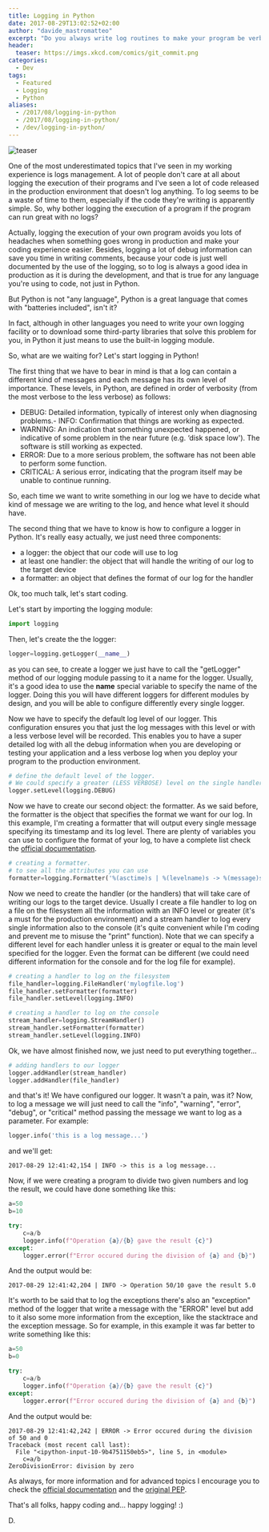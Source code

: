 ```yaml
---
title: Logging in Python
date: 2017-08-29T13:02:52+02:00
author: "davide_mastromatteo"
excerpt: "Do you always write log routines to make your program be verbose in the production environment? No? Well, you'd better have a look at this article."
header:
  teaser: https://imgs.xkcd.com/comics/git_commit.png
categories:
  - Dev
tags:
  - Featured
  - Logging
  - Python
aliases:
  - /2017/08/logging-in-python
  - /2017/08/logging-in-python/
  - /dev/logging-in-python/
---
```

![teaser](https://imgs.xkcd.com/comics/git_commit.png)

One of the most underestimated topics that I've seen in my working experience is logs management. A lot of people don't care at all about logging the execution of their programs and I've seen a lot of code released in the production environment that doesn't log anything. To log seems to be a waste of time to them, especially if the code they're writing is apparently simple. So, why bother logging the execution of a program if the program can run great with no logs?

Actually, logging the execution of your own program avoids you lots of headaches when something goes wrong in production and make your coding experience easier. Besides, logging a lot of debug information can save you time in writing comments, because your code is just well documented by the use of the logging, so to log is always a good idea in production as it is during the development, and that is true for any language you're using to code, not just in Python.

But Python is not "any language", Python is a great language that comes with "batteries included", isn't it?

In fact, although in other languages you need to write your own logging facility or to download some third-party libraries that solve this problem for you, in Python it just means to use the built-in logging module.

So, what are we waiting for? Let's start logging in Python!

The first thing that we have to bear in mind is that a log can contain a different kind of messages and each message has its own level of importance. These levels, in Python, are defined in order of verbosity (from the most verbose to the less verbose) as follows:

- DEBUG: Detailed information, typically of interest only when diagnosing problems.- INFO: Confirmation that things are working as expected.
- WARNING: An indication that something unexpected happened, or indicative of some problem in the near future (e.g. ‘disk space low'). The software is still working as expected.
- ERROR: Due to a more serious problem, the software has not been able to perform some function.
- CRITICAL: A serious error, indicating that the program itself may be unable to continue running.

So, each time we want to write something in our log we have to decide what kind of message we are writing to the log, and hence what level it should have.

The second thing that we have to know is how to configure a logger in Python. It's really easy actually, we just need three components:

- a logger: the object that our code will use to log
- at least one handler: the object that will handle the writing of our log to the target device
- a formatter: an object that defines the format of our log for the handler

Ok, too much talk, let's start coding.

Let's start by importing the logging module:

```python
import logging
```

Then, let's create the the logger:

```python
logger=logging.getLogger(__name__)
```

as you can see, to create a logger we just have to call the "getLogger" method of our logging module passing to it a name for the logger. Usually, it's a good idea to use the **name** special variable to specify the name of the logger. Doing this you will have different loggers for different modules by design, and you will be able to configure differently every single logger.

Now we have to specify the default log level of our logger. This configuration ensures you that just the log messages with this level or with a less verbose level will be recorded. This enables you to have a super detailed log with all the debug information when you are developing or testing your application and a less verbose log when you deploy your program to the production environment.

```python
# define the default level of the logger. 
# We could specify a greater (LESS VERBOSE) level on the single handler 
logger.setLevel(logging.DEBUG)
```

Now we have to create our second object: the formatter. As we said before, the formatter is the object that specifies the format we want for our log. In this example, I'm creating a formatter that will output every single message specifying its timestamp and its log level. There are plenty of variables you can use to configure the format of your log, to have a complete list check the [official documentation](https://docs.python.org/3/library/logging.html#logrecord-attributes).

```python
# creating a formatter. 
# to see all the attributes you can use
formatter=logging.Formatter('%(asctime)s | %(levelname)s -> %(message)s')
```

Now we need to create the handler (or the handlers) that will take care of writing our logs to the target device. Usually I create a file handler to log on a file on the filesystem all the information with an INFO level or greater (it's a must for the production environment) and a stream handler to log every single information also to the console (it's quite convenient while I'm coding and prevent me to misuse the "print" function). Note that we can specify a different level for each handler unless it is greater or equal to the main level specified for the logger. Even the format can be different (we could need different information for the console and for the log file for example).

```python
# creating a handler to log on the filesystem
file_handler=logging.FileHandler('mylogfile.log')
file_handler.setFormatter(formatter)
file_handler.setLevel(logging.INFO)

# creating a handler to log on the console
stream_handler=logging.StreamHandler()
stream_handler.setFormatter(formatter)
stream_handler.setLevel(logging.INFO)
```

Ok, we have almost finished now, we just need to put everything together...

```python
# adding handlers to our logger
logger.addHandler(stream_handler)
logger.addHandler(file_handler)
```

and that's it! We have configured our logger. It wasn't a pain, was it? Now, to log a message we will just need to call the "info", "warning", "error", "debug", or "critical" method passing the message we want to log as a parameter. For example:

```python
logger.info('this is a log message...')
```

and we'll get:

```console
2017-08-29 12:41:42,154 | INFO -> this is a log message...
```

Now, if we were creating a program to divide two given numbers and log the result, we could have done something like this:

```python
a=50
b=10

try:
    c=a/b
    logger.info(f"Operation {a}/{b} gave the result {c}")
except:
    logger.error(f"Error occured during the division of {a} and {b}")
```

And the output would be:

```console
2017-08-29 12:41:42,204 | INFO -> Operation 50/10 gave the result 5.0
```

It's worth to be said that to log the exceptions there's also an "exception" method of the logger that write a message with the "ERROR" level but add to it also some more information from the exception, like the stacktrace and the exception message. So for example, in this example it was far better to write something like this:

```python
a=50
b=0

try:
    c=a/b
    logger.info(f"Operation {a}/{b} gave the result {c}")
except:
    logger.error(f"Error occured during the division of {a} and {b}")
```

And the output would be:

```console
2017-08-29 12:41:42,242 | ERROR -> Error occured during the division of 50 and 0
Traceback (most recent call last):
  File "<ipython-input-10-9b4751150eb5>", line 5, in <module>
    c=a/b
ZeroDivisionError: division by zero
```

As always, for more information and for advanced topics I encourage you to check the [official documentation](https://docs.python.org/3/library/logging.html#module-logging) and the [original PEP](https://www.python.org/dev/peps/pep-0282/).

That's all folks, happy coding and...
happy logging! :)

D.

